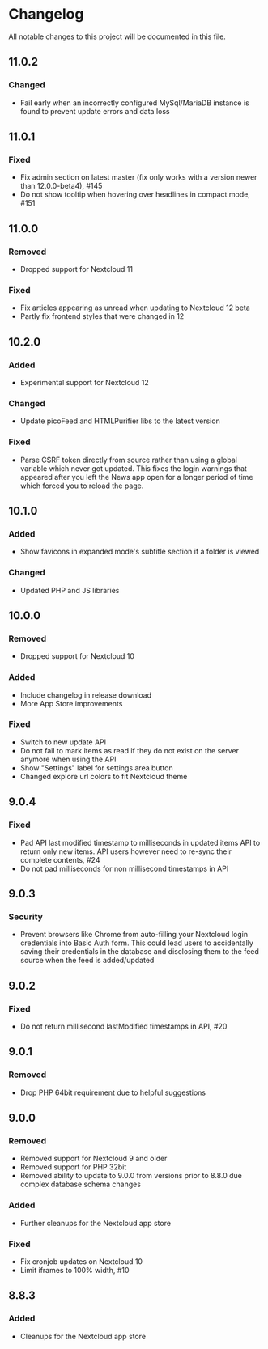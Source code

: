 # Changelog
All notable changes to this project will be documented in this file.

## 11.0.2

### Changed

- Fail early when an incorrectly configured MySql/MariaDB instance is found to prevent update errors and data loss

## 11.0.1

### Fixed

- Fix admin section on latest master (fix only works with a version newer than 12.0.0-beta4), #145
- Do not show tooltip when hovering over headlines in compact mode, #151


## 11.0.0

### Removed

- Dropped support for Nextcloud 11

### Fixed

- Fix articles appearing as unread when updating to Nextcloud 12 beta
- Partly fix frontend styles that were changed in 12

## 10.2.0

### Added

- Experimental support for Nextcloud 12

### Changed

- Update picoFeed and HTMLPurifier libs to the latest version

### Fixed

- Parse CSRF token directly from source rather than using a global variable which never got updated. This fixes the login warnings that appeared after you left the News app open for a longer period of time which forced you to reload the page.

## 10.1.0

### Added
- Show favicons in expanded mode's subtitle section if a folder is viewed

### Changed
- Updated PHP and JS libraries

## 10.0.0

### Removed
- Dropped support for Nextcloud 10

### Added
- Include changelog in release download
- More App Store improvements

### Fixed
- Switch to new update API
- Do not fail to mark items as read if they do not exist on the server anymore when using the API
- Show "Settings" label for settings area button
- Changed explore url colors to fit Nextcloud theme

## 9.0.4

### Fixed
- Pad API last modified timestamp to milliseconds in updated items API to return only new items. API users however need to re-sync their complete contents, #24
- Do not pad milliseconds for non millisecond timestamps in API

## 9.0.3
### Security
- Prevent browsers like Chrome from auto-filling your Nextcloud login credentials into Basic Auth form. This could lead users to accidentally saving their credentials in the database and disclosing them to the feed source when the feed is added/updated

## 9.0.2

### Fixed
- Do not return millisecond lastModified timestamps in API, #20

## 9.0.1

### Removed
- Drop PHP 64bit requirement due to helpful suggestions

## 9.0.0

### Removed
- Removed support for Nextcloud 9 and older
- Removed support for PHP 32bit
- Removed ability to update to 9.0.0 from versions prior to 8.8.0 due complex database schema changes

### Added
- Further cleanups for the Nextcloud app store

### Fixed
- Fix cronjob updates on Nextcloud 10
- Limit iframes to 100% width, #10

## 8.8.3

### Added
- Cleanups for the Nextcloud app store